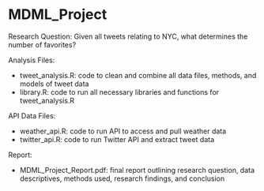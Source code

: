 # MDML_Project

Research Question: Given all tweets relating to NYC, what determines the number of favorites?

Analysis Files:
- tweet_analysis.R: code to clean and combine all data files, methods, and models of tweet data 
- library.R: code to run all necessary libraries and functions for tweet_analysis.R

API Data Files:
- weather_api.R: code to run API to access and pull weather data
- twitter_api.R: code to run Twitter API and extract tweet data

Report:
- MDML_Project_Report.pdf: final report outlining research question, data descriptives, methods used, research findings, and conclusion
